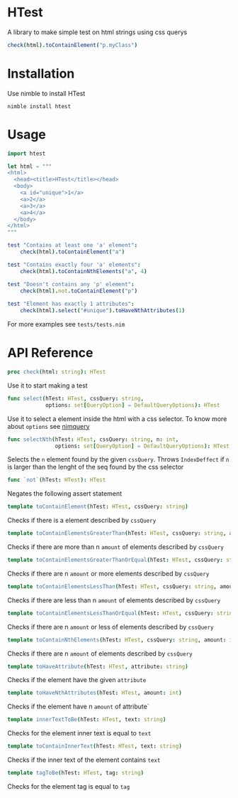 # HTest
A library to make simple test on html strings using css querys
```nim
check(html).toContainElement("p.myClass")
```
# Installation
Use nimble to install HTest 

```shell 
nimble install htest
```

# Usage

```nim
import htest

let html = """
<html>
  <head><title>HTest</title></head>
  <body>
    <a id="unique">1</a>
    <a>2</a>
    <a>3</a>
    <a>4</a>
  </body>
</html>
"""

test "Contains at least one 'a' element":
 	check(html).toContainElement("a")

test "Contains exactly four 'a' elements":
	check(html).toContainNthElements("a", 4)

test "Doesn't contains any 'p' element":
	check(html).not.toContainElement("p")
  
test "Element has exactly 1 attributes":
	check(html).select("#unique").toHaveNthAttributes(1)
```

For more examples see `tests/tests.nim`

# API Reference

```nim
proc check(html: string): HTest 
```
Use it to start making a test

```nim
func select(hTest: HTest, cssQuery: string,
            options: set[QueryOption] = DefaultQueryOptions): HTest
```

Use it to select a element inside the html with a css selector. To know more about `options` see [nimquery](https://github.com/GULPF/nimquery "nimquery")

```nim
func selectNth(hTest: HTest, cssQuery: string, n: int,
               options: set[QueryOption] = DefaultQueryOptions): HTest
```
Selects the `n` element found by the given `cssQuery`. Throws `IndexDeffect` if `n` is larger than the lenght of the seq found by
the css selector

```nim
func `not`(hTest: HTest): HTest 
```
Negates the following assert statement

```nim
template toContainElement(hTest: HTest, cssQuery: string)
```
Checks if there is a element described by `cssQuery`

```nim
template toContainElementsGreaterThan(hTest: HTest, cssQuery: string, amount: int)
```
Checks if there are more than n `amount` of elements described by `cssQuery`

```nim
template toContainElementsGreaterThanOrEqual(hTest: HTest, cssQuery: string, amount: int)
```
Checks if there are n `amount` or more elements described by `cssQuery`

```nim
template toContainElementsLessThan(hTest: HTest, cssQuery: string, amount: int)
```
Checks if there are less than n `amount` of elements described by `cssQuery`

```nim
template toContainElementsLessThanOrEqual(hTest: HTest, cssQuery: string, amount: int)
```
Checks if there are n `amount` or less of elements described by `cssQuery`

```nim
template toContainNthElements(hTest: HTest, cssQuery: string, amount: int) 
```
Checks if there are n `amount` of elements described by `cssQuery`

```nim
template toHaveAttribute(hTest: HTest, attribute: string)
```
Checks if the element have the given `attribute`

```nim
template toHaveNthAttributes(hTest: HTest, amount: int)
```
Checks if the element have n `amount` of attribute`

```nim
template innerTextToBe(hTest: HTest, text: string)
```
Checks for the element inner text is equal to `text`

```nim
template toContainInnerText(hTest: HTest, text: string) 
```
Checks if the inner text of the element contains `text`

```nim
template tagToBe(hTest: HTest, tag: string) 
```
Checks for the element tag is equal to `tag`

